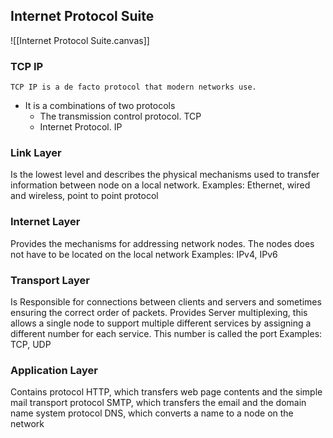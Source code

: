 ## Internet Protocol Suite

![[Internet Protocol Suite.canvas]]
### TCP IP
	TCP IP is a de facto protocol that modern networks use.
- It is a combinations of two protocols
	- The transmission control protocol. TCP
	- Internet Protocol. IP

### Link Layer
Is the lowest level and describes the physical mechanisms used to transfer information between node on a local network.
	Examples: Ethernet, wired and wireless, point to point protocol

### Internet Layer
Provides the mechanisms for addressing network nodes. The nodes does not have to be located on the local network
	Examples: IPv4, IPv6

### Transport Layer
Is Responsible for connections between clients and servers and sometimes ensuring the correct order of packets. Provides Server multiplexing, this allows a single node to support multiple different services by assigning a different number for each service. This number is called the port
	Examples: TCP, UDP

### Application Layer
Contains protocol HTTP, which transfers web page contents and the simple mail transport protocol SMTP, which transfers the email and the domain name system protocol DNS, which converts a name to a node on the network
